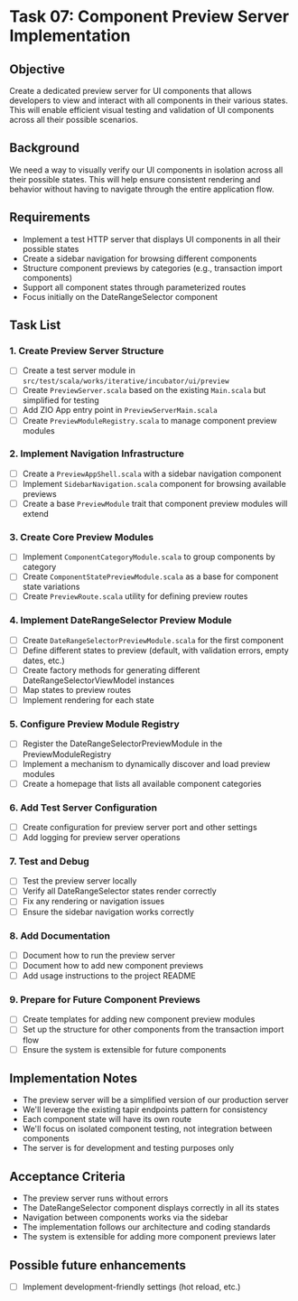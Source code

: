 # Task 07: Component Preview Server Implementation

## Objective
Create a dedicated preview server for UI components that allows developers to view and interact with all components in their various states. This will enable efficient visual testing and validation of UI components across all their possible scenarios.

## Background
We need a way to visually verify our UI components in isolation across all their possible states. This will help ensure consistent rendering and behavior without having to navigate through the entire application flow.

## Requirements
- Implement a test HTTP server that displays UI components in all their possible states
- Create a sidebar navigation for browsing different components
- Structure component previews by categories (e.g., transaction import components)
- Support all component states through parameterized routes
- Focus initially on the DateRangeSelector component

## Task List

### 1. Create Preview Server Structure
- [ ] Create a test server module in `src/test/scala/works/iterative/incubator/ui/preview`
- [ ] Create `PreviewServer.scala` based on the existing `Main.scala` but simplified for testing
- [ ] Add ZIO App entry point in `PreviewServerMain.scala`
- [ ] Create `PreviewModuleRegistry.scala` to manage component preview modules

### 2. Implement Navigation Infrastructure
- [ ] Create a `PreviewAppShell.scala` with a sidebar navigation component
- [ ] Implement `SidebarNavigation.scala` component for browsing available previews
- [ ] Create a base `PreviewModule` trait that component preview modules will extend

### 3. Create Core Preview Modules
- [ ] Implement `ComponentCategoryModule.scala` to group components by category
- [ ] Create `ComponentStatePreviewModule.scala` as a base for component state variations
- [ ] Create `PreviewRoute.scala` utility for defining preview routes

### 4. Implement DateRangeSelector Preview Module
- [ ] Create `DateRangeSelectorPreviewModule.scala` for the first component
- [ ] Define different states to preview (default, with validation errors, empty dates, etc.)
- [ ] Create factory methods for generating different DateRangeSelectorViewModel instances
- [ ] Map states to preview routes
- [ ] Implement rendering for each state

### 5. Configure Preview Module Registry
- [ ] Register the DateRangeSelectorPreviewModule in the PreviewModuleRegistry
- [ ] Implement a mechanism to dynamically discover and load preview modules
- [ ] Create a homepage that lists all available component categories

### 6. Add Test Server Configuration
- [ ] Create configuration for preview server port and other settings
- [ ] Add logging for preview server operations

### 7. Test and Debug
- [ ] Test the preview server locally
- [ ] Verify all DateRangeSelector states render correctly
- [ ] Fix any rendering or navigation issues
- [ ] Ensure the sidebar navigation works correctly

### 8. Add Documentation
- [ ] Document how to run the preview server
- [ ] Document how to add new component previews
- [ ] Add usage instructions to the project README

### 9. Prepare for Future Component Previews
- [ ] Create templates for adding new component preview modules
- [ ] Set up the structure for other components from the transaction import flow
- [ ] Ensure the system is extensible for future components

## Implementation Notes
- The preview server will be a simplified version of our production server
- We'll leverage the existing tapir endpoints pattern for consistency
- Each component state will have its own route
- We'll focus on isolated component testing, not integration between components
- The server is for development and testing purposes only

## Acceptance Criteria
- The preview server runs without errors
- The DateRangeSelector component displays correctly in all its states
- Navigation between components works via the sidebar
- The implementation follows our architecture and coding standards
- The system is extensible for adding more component previews later

## Possible future enhancements
- [ ] Implement development-friendly settings (hot reload, etc.)
